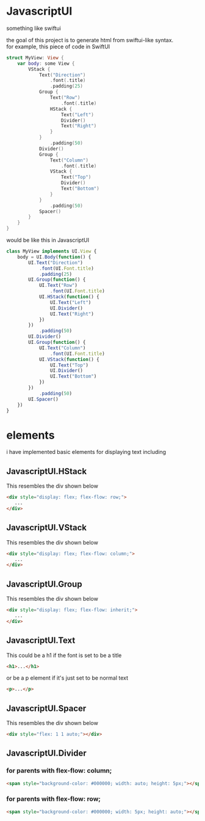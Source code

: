 # JavascriptUI
something like swiftui  
  
the goal of this project is to generate html from swiftui-like syntax.  
for example, this piece of code in SwiftUI
```Swift
struct MyView: View {
    var body: some View {
        VStack {
            Text("Direction")
                .font(.title)
                .padding(25)
            Group {
                Text("Row")
                    .font(.title)
                HStack {
                    Text("Left")
                    Divider()
                    Text("Right")
                }
            }
                .padding(50)
            Divider()
            Group {
                Text("Column")
                    .font(.title)
                VStack {
                    Text("Top")
                    Divider()
                    Text("Bottom")
                }
            }
                .padding(50)
            Spacer()
        }
    }
}
```
would be like this in JavascriptUI
```Typescript
class MyView implements UI.View {
    body = UI.Body(function() {
        UI.Text("Direction")
            .font(UI.Font.title)
            .padding(25)
        UI.Group(function() {
            UI.Text("Row")
                .font(UI.Font.title)
            UI.HStack(function() {
                UI.Text("Left")
                UI.Divider()
                UI.Text("Right")
            })
        })
            .padding(50)
        UI.Divider()
        UI.Group(function() {
            UI.Text("Column")
                .font(UI.Font.title)
            UI.VStack(function() {
                UI.Text("Top")
                UI.Divider()
                UI.Text("Bottom")
            })
        })
            .padding(50)
        UI.Spacer()
    })
}
```
# elements
i have implemented basic elements for displaying text including
## JavascriptUI.HStack
This resembles the div shown below
```html
<div style="display: flex; flex-flow: row;">
   ...
</div>
```
## JavascriptUI.VStack
This resembles the div shown below
```html
<div style="display: flex; flex-flow: column;">
   ...
</div>
```
## JavascriptUI.Group
This resembles the div shown below
```html
<div style="display: flex; flex-flow: inherit;">
   ...
</div>
```
## JavascriptUI.Text
This could be a h1 if the font is set to be a title
```html
<h1>...</h1>
```
or be a p element if it's just set to be normal text
```html
<p>...</p>
```
## JavascriptUI.Spacer
This resembles the div shown below
```html
<div style="flex: 1 1 auto;"></div>
```
## JavascriptUI.Divider
### for parents with flex-flow: column;
```html
<span style="background-color: #000000; width: auto; height: 5px;"></span>
```
### for parents with flex-flow: row;
```html
<span style="background-color: #000000; width: 5px; height: auto;"></span>
```
